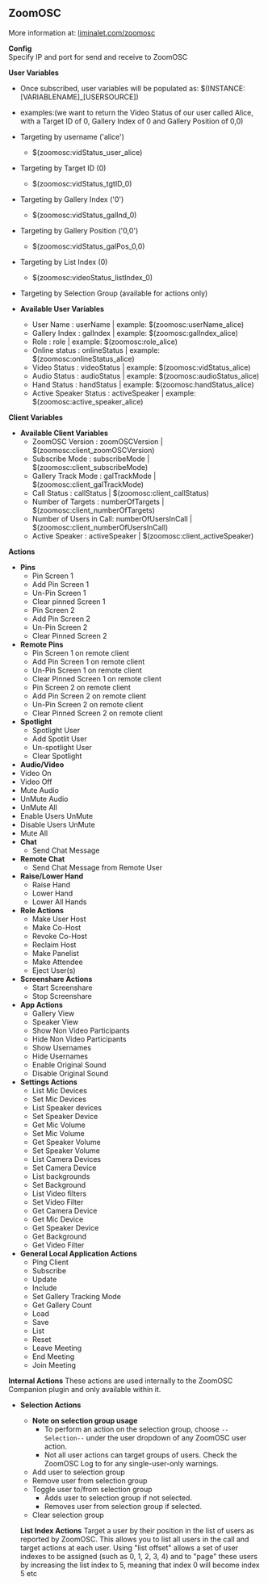 ## ZoomOSC

More information at: <a href='https://www.liminalet.com/zoomosc' target='_new'>liminalet.com/zoomosc</a>

**Config**  
Specify IP and port for send and receive to ZoomOSC


**User Variables**
* Once subscribed, user variables will be populated as:
 $(INSTANCE:[VARIABLENAME]_[USERSOURCE])
 * examples:(we want to return the Video Status of our user called Alice, with a Target ID of 0, Gallery Index of 0 and Gallery Position of 0,0)
  * Targeting by username ('alice')
    * $(zoomosc:vidStatus_user_alice)
  * Targeting by Target ID (0)
    * $(zoomosc:vidStatus_tgtID_0)
  * Targeting by Gallery Index ('0')
    * $(zoomosc:vidStatus_galInd_0)
  * Targeting by Gallery Position ('0,0')
    * $(zoomosc:vidStatus_galPos_0,0)
  * Targeting by List Index (0)
    * $(zoomosc:videoStatus_listIndex_0)
  * Targeting by Selection Group (available for actions only)

  * **Available User Variables**
    * User Name             : userName             | example: $(zoomosc:userName_alice)
    * Gallery Index         : galIndex             | example: $(zoomosc:galIndex_alice)
    * Role                  : role                 | example: $(zoomosc:role_alice)
    * Online status         : onlineStatus         | example: $(zoomosc:onlineStatus_alice)
    * Video Status          : videoStatus          | example: $(zoomosc:vidStatus_alice)
    * Audio Status          : audioStatus          | example: $(zoomosc:audioStatus_alice)
    * Hand Status           : handStatus           | example: $(zoomosc:handStatus_alice)
    * Active Speaker Status : activeSpeaker        | example: $(zoomosc:active_speaker_alice)


**Client Variables**

  * **Available Client Variables**
    * ZoomOSC Version        : zoomOSCVersion      | $(zoomosc:client_zoomOSCVersion)
    * Subscribe Mode         : subscribeMode       | $(zoomosc:client_subscribeMode)    
    * Gallery Track Mode     : galTrackMode        | $(zoomosc:client_galTrackMode)
    * Call Status            : callStatus          | $(zoomosc:client_callStatus)
    * Number of Targets      : numberOfTargets     | $(zoomosc:client_numberOfTargets)
    * Number of Users in Call: numberOfUsersInCall | $(zoomosc:client_numberOfUsersInCall)
    * Active Speaker         : activeSpeaker       | $(zoomosc:client_activeSpeaker)

**Actions**

* **Pins**
  * Pin Screen 1
  * Add Pin Screen 1
  * Un-Pin Screen 1
  * Clear pinned Screen 1
  * Pin Screen 2
  * Add Pin Screen 2
  * Un-Pin Screen 2
  * Clear Pinned Screen 2
* **Remote Pins**
  * Pin Screen 1 on remote client
  * Add Pin Screen 1 on remote client
  * Un-Pin Screen 1 on remote client
  * Clear Pinned Screen 1 on remote client
  * Pin Screen 2 on remote client
  * Add Pin Screen 2 on remote client
  * Un-Pin Screen 2 on remote client
  * Clear Pinned Screen 2 on remote client
* **Spotlight**
  * Spotlight User
  * Add Spotlit User
  * Un-spotlight User
  * Clear Spotlight
*  **Audio/Video**
  * Video On
  * Video Off
  * Mute Audio
  * UnMute Audio
  * UnMute All
  * Enable Users UnMute
  * Disable Users UnMute
  * Mute All
* **Chat**
  * Send Chat Message
* **Remote Chat**
  * Send Chat Message from Remote User
* **Raise/Lower Hand**
  * Raise Hand
  * Lower Hand
  * Lower All Hands
* **Role Actions**
  * Make User Host
  * Make Co-Host
  * Revoke Co-Host
  * Reclaim Host
  * Make Panelist
  * Make Attendee
  * Eject User(s)
* **Screenshare Actions**
  * Start Screenshare
  * Stop Screenshare
* **App Actions**
  * Gallery View
  * Speaker View
  * Show Non Video Participants
  * Hide Non Video Participants
  * Show Usernames
  * Hide Usernames
  * Enable Original Sound
  * Disable Original Sound
* **Settings Actions**
  * List Mic Devices
  * Set Mic Devices
  * List Speaker devices
  * Set Speaker Device
  * Get Mic Volume
  * Set Mic Volume
  * Get Speaker Volume
  * Set Speaker Volume
  * List Camera Devices
  * Set Camera Device
  * List backgrounds
  * Set Background
  * List Video filters
  * Set Video Filter
  * Get Camera Device
  * Get Mic Device
  * Get Speaker Device
  * Get Background
  * Get Video Filter
* **General Local Application Actions**
  * Ping Client
  * Subscribe
  * Update
  * Include
  * Set Gallery Tracking Mode
  * Get Gallery Count
  * Load
  * Save
  * List
  * Reset
  * Leave Meeting
  * End Meeting
  * Join Meeting

**Internal Actions**
These actions are used internally to the ZoomOSC Companion plugin and only available within it.
* **Selection Actions**
  * **Note on selection group usage**
    * To perform an action on the selection group, choose `--Selection--` under the user dropdown of any ZoomOSC user action.
    * Not all user actions can target groups of users. Check the ZoomOSC Log to for any single-user-only warnings.
  * Add user to selection group
  * Remove user from selection group
  * Toggle user to/from selection group
    * Adds user to selection group if not selected.
    * Removes user from selection group if selected.
  * Clear selection group

  **List Index Actions**
  Target a user by their position in the list of users as reported by ZoomOSC. This allows you to list all users in the call and target actions at each user.
  Using "list offset" allows a set of user indexes to be assigned (such as 0, 1, 2, 3, 4) and to "page" these users by increasing the list index to 5, meaning that index 0 will become index 5 etc
